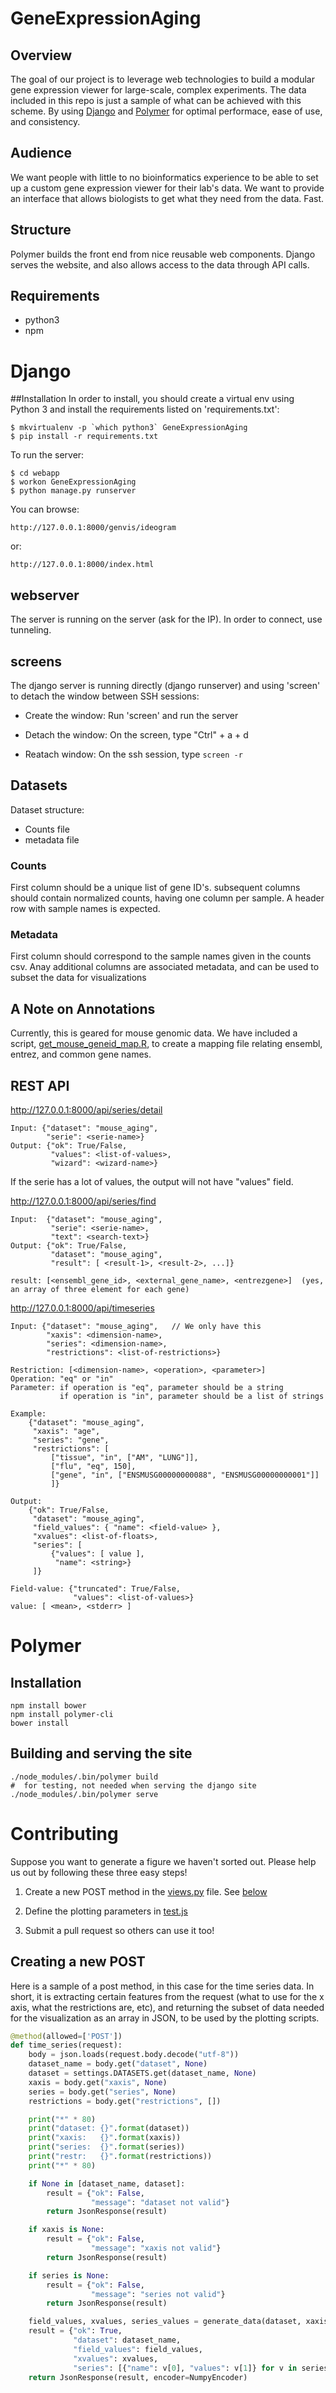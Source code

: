 # GeneExpressionAging

## Overview

The goal of our project is to leverage web technologies to build a modular gene expression viewer for large-scale, complex experiments.  The data included in this repo is just a sample of what can be achieved with this scheme. By using [Django](https://www.djangoproject.com/) and [Polymer](https://www.polymer-project.org/) for optimal performace, ease of use, and consistency.

## Audience

We want people with little to no bioinformatics experience to be able to set up a custom gene expression viewer for their lab's data. We want to provide an interface that allows biologists to get what they need from the data.  Fast.

## Structure

Polymer builds the front end from nice reusable web components. Django serves the website, and also allows access to the data through API calls.

## Requirements

- python3
- npm

# Django
##Installation
In order to install, you should create a virtual env using Python 3 and install the requirements listed on 'requirements.txt':

    $ mkvirtualenv -p `which python3` GeneExpressionAging
    $ pip install -r requirements.txt

To run the server:

    $ cd webapp
    $ workon GeneExpressionAging
    $ python manage.py runserver

You can browse:

    http://127.0.0.1:8000/genvis/ideogram

or:

    http://127.0.0.1:8000/index.html


## webserver

The server is running on the server (ask for the IP). In order to connect, use tunneling.

## screens

The django server is running directly (django runserver) and using 'screen' to detach the window between SSH sessions:

- Create the window:
  Run 'screen' and run the server

- Detach the window:
  On the screen, type "Ctrl" + a + d

- Reatach window:
  On the ssh session, type `screen -r`


## Datasets

Dataset structure:
 - Counts file
 - metadata file

### Counts
First column should be a unique list of gene ID's.  subsequent columns should contain normalized counts, having one column per sample.  A header row with sample names is expected.

### Metadata

First column should correspond to the sample names given in the counts csv. Anay additional columns are associated metadata, and can be used to subset the data for visualizations

## A Note on Annotations
Currently, this is geared for mouse genomic data.  We have included a script,
[get_mouse_geneid_map.R](https://github.com/NCBI-Hackathons/GeneExpressionAging/blob/master/backend/get_mouse_geneid_map.R), to create  a mapping file relating ensembl, entrez, and common gene names.



<!-- - <folder> TODO -->

## REST API

http://127.0.0.1:8000/api/series/detail

    Input: {"dataset": "mouse_aging",
            "serie": <serie-name>}
    Output: {"ok": True/False,
             "values": <list-of-values>,
             "wizard": <wizard-name>}

If the serie has a lot of values, the output will not have "values" field.

http://127.0.0.1:8000/api/series/find

    Input:  {"dataset": "mouse_aging",
             "serie": <serie-name>,
             "text": <search-text>}
    Output: {"ok": True/False,
             "dataset": "mouse_aging",
             "result": [ <result-1>, <result-2>, ...]}

    result: [<ensembl_gene_id>, <external_gene_name>, <entrezgene>]  (yes, an array of three element for each gene)


http://127.0.0.1:8000/api/timeseries

    Input: {"dataset": "mouse_aging",   // We only have this
            "xaxis": <dimension-name>,
            "series": <dimension-name>,
            "restrictions": <list-of-restrictions>}

    Restriction: [<dimension-name>, <operation>, <parameter>]
    Operation: "eq" or "in"
    Parameter: if operation is "eq", parameter should be a string
               if operation is "in", parameter should be a list of strings

    Example:
        {"dataset": "mouse_aging",
         "xaxis": "age",
         "series": "gene",
         "restrictions": [
             ["tissue", "in", ["AM", "LUNG"]],
             ["flu", "eq", 150],
             ["gene", "in", ["ENSMUSG00000000088", "ENSMUSG00000000001"]]
             ]}

    Output:
        {"ok": True/False,
         "dataset": "mouse_aging",
         "field_values": { "name": <field-value> },
         "xvalues": <list-of-floats>,
         "series": [
             {"values": [ value ],
              "name": <string>}
         ]}

    Field-value: {"truncated": True/False,
                  "values": <list-of-values>}
    value: [ <mean>, <stderr> ]

# Polymer


## Installation
```
npm install bower
npm install polymer-cli
bower install
```

##  Building and serving the site
```
./node_modules/.bin/polymer build
#  for testing, not needed when serving the django site
./node_modules/.bin/polymer serve
```

# Contributing

Suppose you want to generate a figure we haven't sorted out.  Please help us out by following these three easy steps!

1) Create a new POST method in the [views.py](https://github.com/NCBI-Hackathons/GeneExpressionAging/blob/master/webapp/api/) file. See [below](./README.md#creating-a-new-post)

2) Define the plotting parameters in [test.js](https://github.com/NCBI-Hackathons/GeneExpressionAging/blob/master/webapp/genvis/static/js/test.js)

3) Submit a pull request so others can use it too!

## Creating a new POST
Here is a sample of a post method, in this case for the time series data.  In short, it is extracting certain features from the request (what to use for the x axis, what the restrictions are, etc), and returning the subset of data needed for the visualization as an array in JSON, to be used by the plotting scripts.
```python
@method(allowed=['POST'])
def time_series(request):
    body = json.loads(request.body.decode("utf-8"))
    dataset_name = body.get("dataset", None)
    dataset = settings.DATASETS.get(dataset_name, None)
    xaxis = body.get("xaxis", None)
    series = body.get("series", None)
    restrictions = body.get("restrictions", [])

    print("*" * 80)
    print("dataset: {}".format(dataset))
    print("xaxis:   {}".format(xaxis))
    print("series:  {}".format(series))
    print("restr:   {}".format(restrictions))
    print("*" * 80)

    if None in [dataset_name, dataset]:
        result = {"ok": False,
                  "message": "dataset not valid"}
        return JsonResponse(result)

    if xaxis is None:
        result = {"ok": False,
                  "message": "xaxis not valid"}
        return JsonResponse(result)

    if series is None:
        result = {"ok": False,
                  "message": "series not valid"}
        return JsonResponse(result)

    field_values, xvalues, series_values = generate_data(dataset, xaxis, series, restrictions)
    result = {"ok": True,
              "dataset": dataset_name,
              "field_values": field_values,
              "xvalues": xvalues,
              "series": [{"name": v[0], "values": v[1]} for v in series_values]}
    return JsonResponse(result, encoder=NumpyEncoder)

```
